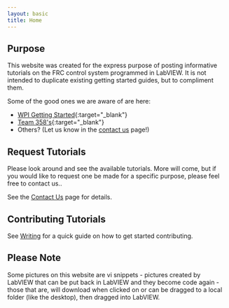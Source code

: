 ```yaml
---
layout: basic
title: Home
---
```


## Purpose
This website was created for the express purpose of posting informative tutorials on the FRC control system programmed in LabVIEW.  It is not intended to duplicate existing getting started guides, but to compliment them.

Some of the good ones we are aware of are here: 
* [WPI Getting Started](https://wpilib.screenstepslive.com/s/4485/m/13811){:target="_blank"}
* [Team 358's](http://www.team358.org/files/programming/ControlSystem2015-2019/labview/index.php){:target="_blank"}
* Others? (Let us know in the [contact us](/contact_us) page!)

## Request Tutorials

Please look around and see the available tutorials. More will come, but if you would like to request one be made for a specific purpose, please feel free to contact us.. 

See the [Contact Us](/contact_us) page for details.

## Contributing Tutorials

See [Writing](/tutorials/writing) for a quick guide on how to get started contributing.

## Please Note

Some pictures on this website are vi snippets - pictures created by LabVIEW that can be put back in LabVIEW and they become code again - those that are, will download when clicked on or can be dragged to a local folder (like the desktop), then dragged into LabVIEW.